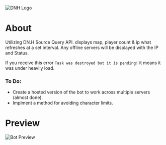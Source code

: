 ![DNH Logo](https://camo.githubusercontent.com/742c455547018630cf337754b6e93a16e880dbd2/68747470733a2f2f63646e2e646973636f72646170702e636f6d2f6174746163686d656e74732f3433353630313839363836323930383433372f3533383532363832363139323936313533362f6e626664666864666864686468642e706e67)

# About
Utilizing DN.H Source Query API. displays map, player count &amp; ip what refreshes at a set interval. 
Any offline servers will be displayed with the IP and Status.

If you receive this error ```Task was destroyed but it is pending!``` it means it was under heavily load.

### To Do:
- Create a hosted version of the bot to work across multiple servers (almost done).
- Implment a method for avoiding character limits.

# Preview
![Bot Preview](https://i.gyazo.com/527b7dd13d9dd32f017211ea3d4f4972.png)
